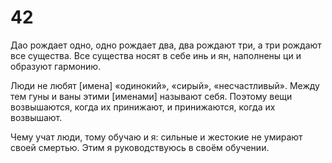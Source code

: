 # 42

Дао рождает одно, одно рождает два, два рождают три, а три рождают все существа. Все существа носят в себе инь и ян, наполнены ци и образуют гармонию.

Люди не любят [имена] «одинокий», «сирый», «несчастливый». Между тем гуны и ваны этими [именами] называют себя. Поэтому вещи возвышаются, когда их принижают, и принижаются, когда их возвышают.

Чему учат люди, тому обучаю и я: сильные и жестокие не умирают своей смертью. Этим я руководствуюсь в своём обучении.